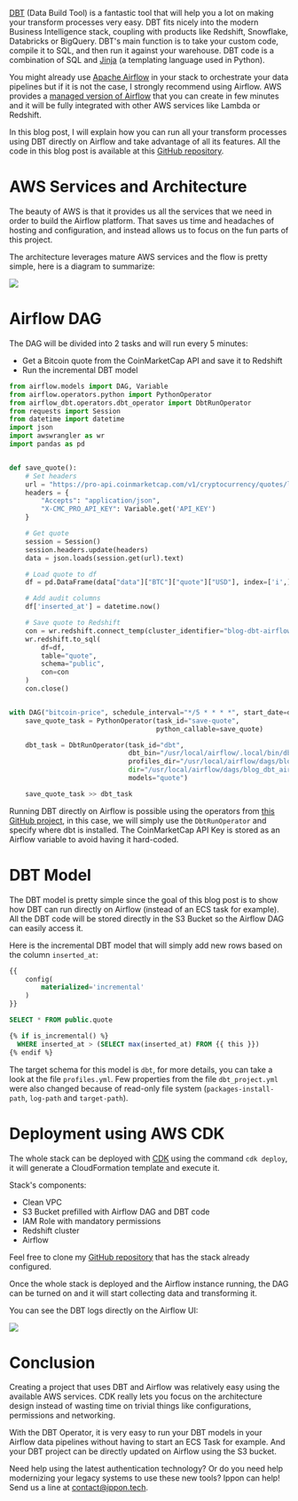[DBT](https://www.getdbt.com/) (Data Build Tool) is a fantastic tool that will help you a lot on making your transform processes very easy. DBT fits nicely into the modern Business Intelligence stack, coupling with products like Redshift, Snowflake, Databricks or BigQuery. DBT's main function is to take your custom code, compile it to SQL, and then run it against your warehouse. DBT code is a combination of SQL and [Jinja](https://palletsprojects.com/p/jinja/) (a templating language used in Python).

You might already use [Apache Airflow](https://airflow.apache.org/) in your stack to orchestrate your data pipelines but if it is not the case, I strongly recommend using Airflow. AWS provides a [managed version of Airflow](https://aws.amazon.com/managed-workflows-for-apache-airflow/) that you can create in few minutes and it will be fully integrated with other AWS services like Lambda or Redshift.

In this blog post, I will explain how you can run all your transform processes using DBT directly on Airflow and take advantage of all its features. All the code in this blog post is available at this [GitHub repository](https://github.com/Falydoor/blog-dbt-airflow).

# AWS Services and Architecture

The beauty of AWS is that it provides us all the services that we need in order to build the Airflow platform. That saves us time and headaches of hosting and configuration, and instead allows us to focus on the fun parts of this project.

The architecture leverages mature AWS services and the flow is pretty simple, here is a diagram to summarize:

![](https://raw.githubusercontent.com/Falydoor/blog-usa/blog-dbt-airflow/images/2022/04/dbt-airflow-diagram.png)

# Airflow DAG

The DAG will be divided into 2 tasks and will run every 5 minutes:
- Get a Bitcoin quote from the CoinMarketCap API and save it to Redshift
- Run the incremental DBT model

```python
from airflow.models import DAG, Variable
from airflow.operators.python import PythonOperator
from airflow_dbt.operators.dbt_operator import DbtRunOperator
from requests import Session
from datetime import datetime
import json
import awswrangler as wr
import pandas as pd


def save_quote():
    # Set headers
    url = "https://pro-api.coinmarketcap.com/v1/cryptocurrency/quotes/latest?symbol=BTC"
    headers = {
        "Accepts": "application/json",
        "X-CMC_PRO_API_KEY": Variable.get('API_KEY')
    }

    # Get quote
    session = Session()
    session.headers.update(headers)
    data = json.loads(session.get(url).text)

    # Load quote to df
    df = pd.DataFrame(data["data"]["BTC"]["quote"]["USD"], index=['i',])

    # Add audit columns
    df['inserted_at'] = datetime.now()

    # Save quote to Redshift
    con = wr.redshift.connect_temp(cluster_identifier="blog-dbt-airflow", user="awsuser", database="dev", auto_create=False)
    wr.redshift.to_sql(
        df=df,
        table="quote",
        schema="public",
        con=con
    )
    con.close()


with DAG("bitcoin-price", schedule_interval="*/5 * * * *", start_date=datetime(2022, 4, 5), catchup=False) as dag:
    save_quote_task = PythonOperator(task_id="save-quote",
                                     python_callable=save_quote)

    dbt_task = DbtRunOperator(task_id="dbt",
                              dbt_bin="/usr/local/airflow/.local/bin/dbt",
                              profiles_dir="/usr/local/airflow/dags/blog_dbt_airflow/",
                              dir="/usr/local/airflow/dags/blog_dbt_airflow/",
                              models="quote")

    save_quote_task >> dbt_task
```

Running DBT directly on Airflow is possible using the operators from [this GitHub project](https://github.com/gocardless/airflow-dbt), in this case, we will simply use the `DbtRunOperator` and specify where dbt is installed. The CoinMarketCap API Key is stored as an Airflow variable to avoid having it hard-coded.

# DBT Model

The DBT model is pretty simple since the goal of this blog post is to show how DBT can run directly on Airflow (instead of an ECS task for example). All the DBT code will be stored directly in the S3 Bucket so the Airflow DAG can easily access it.

Here is the incremental DBT model that will simply add new rows based on the column `inserted_at`:

```sql
{{
    config(
        materialized='incremental'
    )
}}

SELECT * FROM public.quote

{% if is_incremental() %}
  WHERE inserted_at > (SELECT max(inserted_at) FROM {{ this }})
{% endif %}
```

The target schema for this model is `dbt`, for more details, you can take a look at the file `profiles.yml`. Few properties from the file `dbt_project.yml` were also changed because of read-only file system (`packages-install-path`, `log-path` and `target-path`).

# Deployment using AWS CDK

The whole stack can be deployed with [CDK](https://aws.amazon.com/cdk/) using the command `cdk deploy`, it will generate a CloudFormation template and execute it.

Stack's components:
- Clean VPC
- S3 Bucket prefilled with Airflow DAG and DBT code
- IAM Role with mandatory permissions
- Redshift cluster
- Airflow

Feel free to clone my [GitHub repository](https://github.com/Falydoor/blog-dbt-airflow) that has the stack already configured.

Once the whole stack is deployed and the Airflow instance running, the DAG can be turned on and it will start collecting data and transforming it.

You can see the DBT logs directly on the Airflow UI:

![](https://raw.githubusercontent.com/Falydoor/blog-usa/blog-dbt-airflow/images/2022/04/dbt-airflow-logs.png)

# Conclusion

Creating a project that uses DBT and Airflow was relatively easy using the available AWS services. CDK really lets you focus on the architecture design instead of wasting time on trivial things like configurations, permissions and networking.

With the DBT Operator, it is very easy to run your DBT models in your Airflow data pipelines without having to start an ECS Task for example. And your DBT project can be directly updated on Airflow using the S3 bucket. 

Need help using the latest authentication technology? Or do you need help modernizing your legacy systems to use these new tools? Ippon can help! Send us a line at [contact@ippon.tech](mailto:contact@ippon.tech).